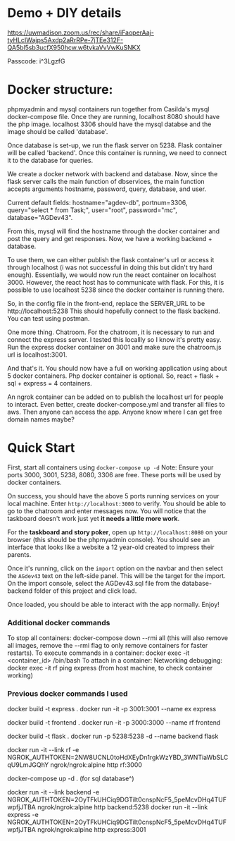 # Demo + DIY details

https://uwmadison.zoom.us/rec/share/iFaoperAaj-tyHLcIWajps5Axdp2aRrRPe-7jTEe312F-QA5bl5sb3ucfX950hcw.w6tvkaVvVwKuSNKX

Passcode: i^3LgzfG

# Docker structure:

phpmyadmin and mysql containers run together from Casilda's mysql docker-compose file. Once they are running, localhost 8080 should have the php image. localhost 3306 should have the mysql databse and the image should be called 'database'. 

Once database is set-up, we run the flask server on 5238. Flask container will be called 'backend'. Once this container is running, we need to connect it to the database for queries. 

We create a docker network with backend and database. Now, since the flask server calls the main function of dbservices, the main function accepts arguments hostname, password, query, database, and user. 

Current default fields: hostname="agdev-db", portnum=3306, query="select * from Task;", user="root", password="mc", database="AGDev43".

From this, mysql will find the hostname through the docker container and post the query and get responses. Now, we have a working backend + database. 

To use them, we can either publish the flask container's url or access it through localhost (i was not successful in doing this but didn't try hard enough). Essentially, we would now run the react container on localhost 3000. However, the react host has to communicate with flask. For this, it is possible to use localhost 5238 since the docker container is running there. 

So, in the config file in the front-end, replace the SERVER_URL to be http://localhost:5238
This should hopefully connect to the flask backend. You can test using postman.

One more thing. Chatroom. For the chatroom, it is necessary to run and connect the express server. I tested this locallly so I know it's pretty easy. Run the express docker container on 3001 and make sure the chatroom.js url is localhost:3001. 

And that's it. You should now have a full on working application using about 5 docker containers. Php docker container is optional. So, react + flask + sql + express = 4 containers.

An ngrok container can be added on to publish the localhost url for people to interact. Even better, create docker-compose.yml and transfer all files to aws. Then anyone can access the app. Anyone know where I can get free domain names maybe?


# Quick Start

First, start all containers using
`docker-compose up -d`
Note: Ensure your ports 3000, 3001, 5238, 8080, 3306 are free. These ports will be used by docker containers.

On success, you should have the above 5 ports running services on your local machine. Enter
`http://localhost:3000`
to verify. You should be able to go to the chatroom and enter messages now. You will notice that the taskboard doesn't work just yet **it needs a little more work**.

For the **taskboard and story poker**, open up `http://localhost:8080` on your browser (this should be the phpmyadmin console). You should see an interface that looks like a website a 12 year-old created to impress their parents. 

Once it's running, click on the `import` option on the navbar and then select the `AGdev43` text on the left-side panel. This will be the target for the import. On the import console, select the AGDev43.sql file from the database-backend folder of this project and click load. 

Once loaded, you should be able to interact with the app normally. Enjoy!

### Additional docker commands

To stop all containers: docker-compose down --rmi all (this will also remove all images, remove the --rmi flag to only remove containers for faster restarts).
To execute commands in a container: docker exec -it <container_id> /bin/bash
To attach in a container: 
Networking debugging:
docker exec -it rf ping express (from host machine, to check container working)



### Previous docker commands I used

docker build -t express .
docker run -it -p 3001:3001 --name ex express

docker build -t frontend .
docker run -it -p 3000:3000 --name rf frontend

docker build -t flask .
docker run -p 5238:5238 -d --name backend flask

docker run -it --link rf -e NGROK_AUTHTOKEN=2NW8UCNL0toHdXEyDn1rgkWzYBD_3WNTiaWbSLCqU9LmJGQhY ngrok/ngrok:alpine http rf:3000

docker-compose up -d .
(for sql database^)


docker run -it --link backend -e NGROK_AUTHTOKEN=2OyTFkUHCiq9DGTiIt0cnspNcF5_5peMcvDHq4TUFwpfjJTBA ngrok/ngrok:alpine http backend:5238
docker run -it --link express -e NGROK_AUTHTOKEN=2OyTFkUHCiq9DGTiIt0cnspNcF5_5peMcvDHq4TUFwpfjJTBA ngrok/ngrok:alpine http express:3001
